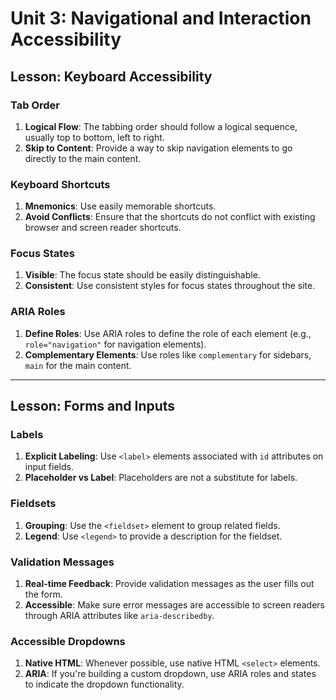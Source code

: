 # Unit 3: Navigational and Interaction Accessibility

## Lesson: Keyboard Accessibility

### Tab Order

1. **Logical Flow**: The tabbing order should follow a logical sequence, usually top to bottom, left to right.
2. **Skip to Content**: Provide a way to skip navigation elements to go directly to the main content.

### Keyboard Shortcuts

1. **Mnemonics**: Use easily memorable shortcuts.
2. **Avoid Conflicts**: Ensure that the shortcuts do not conflict with existing browser and screen reader shortcuts.

### Focus States

1. **Visible**: The focus state should be easily distinguishable.
2. **Consistent**: Use consistent styles for focus states throughout the site.

### ARIA Roles

1. **Define Roles**: Use ARIA roles to define the role of each element (e.g., `role="navigation"` for navigation elements).
2. **Complementary Elements**: Use roles like `complementary` for sidebars, `main` for the main content.

---

## Lesson: Forms and Inputs

### Labels

1. **Explicit Labeling**: Use `<label>` elements associated with `id` attributes on input fields.
2. **Placeholder vs Label**: Placeholders are not a substitute for labels.

### Fieldsets

1. **Grouping**: Use the `<fieldset>` element to group related fields.
2. **Legend**: Use `<legend>` to provide a description for the fieldset.

### Validation Messages

1. **Real-time Feedback**: Provide validation messages as the user fills out the form.
2. **Accessible**: Make sure error messages are accessible to screen readers through ARIA attributes like `aria-describedby`.

### Accessible Dropdowns

1. **Native HTML**: Whenever possible, use native HTML `<select>` elements.
2. **ARIA**: If you're building a custom dropdown, use ARIA roles and states to indicate the dropdown functionality.
